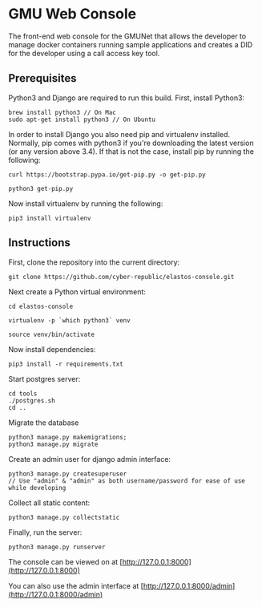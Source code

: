 # GMU Web Console
The front-end web console for the GMUNet that allows the developer to manage docker containers running sample applications and creates a DID for the developer using a call access key tool.

## Prerequisites
Python3 and Django are required to run this build. First, install Python3:
```
brew install python3 // On Mac
sudo apt-get install python3 // On Ubuntu
```
In order to install Django you also need pip and virtualenv installed. Normally, pip comes with python3 if you're downloading the latest version (or any version above 3.4). If that is not the case, install pip by running the following:
```
curl https://bootstrap.pypa.io/get-pip.py -o get-pip.py
```
```
python3 get-pip.py
```
Now install virtualenv by running the following:
```
pip3 install virtualenv
```
## Instructions
First, clone the repository into the current directory:
```
git clone https://github.com/cyber-republic/elastos-console.git
```
Next create a Python virtual environment:
```
cd elastos-console
```
```
virtualenv -p `which python3` venv
```
```
source venv/bin/activate
```
Now install dependencies:
```
pip3 install -r requirements.txt
```
Start postgres server:
```
cd tools
./postgres.sh
cd ..
```
Migrate the database
```
python3 manage.py makemigrations;
python3 manage.py migrate
```
Create an admin user for django admin interface:
```
python3 manage.py createsuperuser
// Use "admin" & "admin" as both username/password for ease of use while developing
```
Collect all static content:
```
python3 manage.py collectstatic 
```
Finally, run the server:
```
python3 manage.py runserver
```
The console can be viewed on at [http://127.0.0.1:8000](http://127.0.0.1:8000)

You can also use the admin interface at [http://127.0.0.1:8000/admin](http://127.0.0.1:8000/admin)
